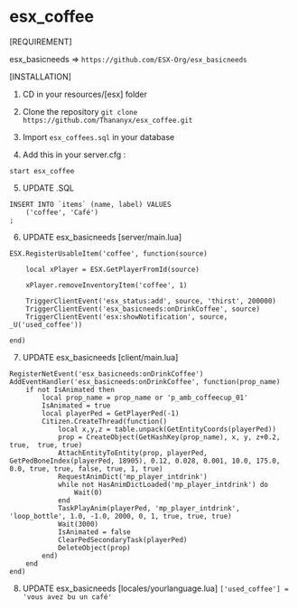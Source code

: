 # esx_coffee

[REQUIREMENT]

esx_basicneeds =>  ``https://github.com/ESX-Org/esx_basicneeds``

[INSTALLATION]

1) CD in your resources/[esx] folder
2) Clone the repository
``git clone https://github.com/Thananyx/esx_coffee.git``


3) Import ``esx_coffees.sql`` in your database


4) Add this in your server.cfg :

``start esx_coffee``


5) UPDATE .SQL
```
INSERT INTO `items` (name, label) VALUES 
	('coffee', 'Café')
;
```


6) UPDATE esx_basicneeds [server/main.lua]
```
ESX.RegisterUsableItem('coffee', function(source)

	local xPlayer = ESX.GetPlayerFromId(source)

	xPlayer.removeInventoryItem('coffee', 1)

	TriggerClientEvent('esx_status:add', source, 'thirst', 200000)
	TriggerClientEvent('esx_basicneeds:onDrinkCoffee', source)
	TriggerClientEvent('esx:showNotification', source, _U('used_coffee'))

end)
```


7) UPDATE esx_basicneeds [client/main.lua]
```
RegisterNetEvent('esx_basicneeds:onDrinkCoffee')
AddEventHandler('esx_basicneeds:onDrinkCoffee', function(prop_name)
	if not IsAnimated then
		local prop_name = prop_name or 'p_amb_coffeecup_01'
		IsAnimated = true
		local playerPed = GetPlayerPed(-1)
		Citizen.CreateThread(function()
			local x,y,z = table.unpack(GetEntityCoords(playerPed))
			prop = CreateObject(GetHashKey(prop_name), x, y, z+0.2,  true,  true, true)			
	        AttachEntityToEntity(prop, playerPed, GetPedBoneIndex(playerPed, 18905), 0.12, 0.028, 0.001, 10.0, 175.0, 0.0, true, true, false, true, 1, true)
			RequestAnimDict('mp_player_intdrink')  
			while not HasAnimDictLoaded('mp_player_intdrink') do
				Wait(0)
			end
			TaskPlayAnim(playerPed, 'mp_player_intdrink', 'loop_bottle', 1.0, -1.0, 2000, 0, 1, true, true, true)
			Wait(3000)
	        IsAnimated = false
	        ClearPedSecondaryTask(playerPed)
			DeleteObject(prop)
		end)
	end
end)
```


8) UPDATE esx_basicneeds [locales/yourlanguage.lua]
```['used_coffee'] = 'vous avez bu un café'```

